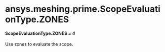 # ansys.meshing.prime.ScopeEvaluationType.ZONES



#### ScopeEvaluationType.ZONES *= 4*

Use zones to evaluate the scope.

<!-- !! processed by numpydoc !! -->
